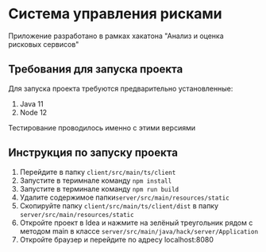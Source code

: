 # Система управления рисками

Приложение разработано в рамках хакатона "Анализ и оценка рисковых сервисов"

## Требования для запуска проекта
Для запуска проекта требуются предварительно установленные:
1) Java 11
2) Node 12  

Тестирование проводилось именно с этими версиями

## Инструкция по запуску проекта
1) Перейдите в папку ```client/src/main/ts/client```
2) Запустите в теримнале команду ```npm install```
3) Запустите в терминале команду ```npm run build```
4) Удалите содержимое папки```server/src/main/resources/static``` 
5) Скопируйте папку ```client/src/main/ts/client/dist``` в папку ```server/src/main/resources/static``` 
6) Откройте проект в Idea и нажмите на зелёный треугольник рядом с методом main в классе ```server/src/main/java/hack/server/Application```
7) Откройте браузер и перейдите по адресу localhost:8080